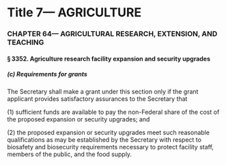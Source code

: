 
# Title 7— AGRICULTURE
### CHAPTER 64— AGRICULTURAL RESEARCH, EXTENSION, AND TEACHING
#### § 3352. Agriculture research facility expansion and security upgrades
##### (c) Requirements for grants

The Secretary shall make a grant under this section only if the grant applicant provides satisfactory assurances to the Secretary that

(1) sufficient funds are available to pay the non-Federal share of the cost of the proposed expansion or security upgrades; and

(2) the proposed expansion or security upgrades meet such reasonable qualifications as may be established by the Secretary with respect to biosafety and biosecurity requirements necessary to protect facility staff, members of the public, and the food supply.
